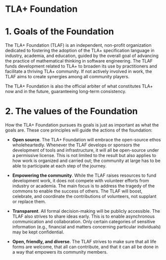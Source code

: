 # TLA+ Foundation

# 1. Goals of the Foundation
The TLA+ Foundation (TLAF) is an independent, non-profit organization dedicated to fostering the adoption of the TLA+ specification language in industry, academia, and education, guided by the overall goal of advancing the practice of mathematical thinking in software engineering. The TLAF funds development related to TLA+ to broaden its use by practitioners and facilitate a thriving TLA+ community.  If not actively involved in work, the TLAF aims to create synergies among all community players.

The TLA+ Foundation is also the official arbiter of what constitutes TLA+ now and in the future, guaranteeing long-term consistency.

# 2. The values of the Foundation
How the TLA+ Foundation pursues its goals is just as important as what the goals are. These core principles will guide the actions of the foundation:

* **Open source**. The TLA+ Foundation will embrace the open-source ethos wholeheartedly. Whenever the TLAF develops or sponsors the development of tools and infrastructure, it will all be open-source under a permissive license.  This is not limited to the result but also applies to how work is organized and carried out; the community at large has to be able to participate at each step of the journey.
 
* **Empowering the community**. While the TLAF raises resources to fund development work, it does not compete with volunteer efforts from industry or academia. The main focus is to address the tragedy of the commons to enable the success of others. The TLAF will boost, celebrate, and coordinate the contributions of volunteers, not supplant or replace them.

* **Transparent**. All formal decision-making will be publicly accessible. The TLAF also strives to share ideas early. This is to enable asynchronous communication and collaboration. Only certain categories of sensitive information (e.g., financial and matters concerning particular individuals) may be kept confidential.

* **Open, friendly, and diverse**. The TLAF strives to make sure that all life forms are welcome, that all can contribute, and that it can all be done in a way that empowers its community members.
